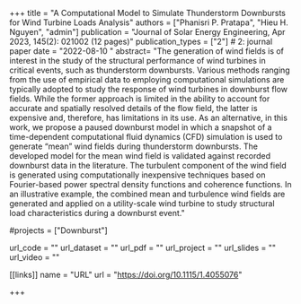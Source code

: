+++
title = "A Computational Model to Simulate Thunderstorm Downbursts for Wind Turbine Loads Analysis"
authors = ["Phanisri P. Pratapa", "Hieu H. Nguyen", "admin"]
publication = "Journal of Solar Energy Engineering, Apr 2023, 145(2): 021002 (12 pages)"
publication_types = ["2"] # 2: journal paper
date = "2022-08-10	"
abstract= "The generation of wind fields is of interest in the study of the structural performance of wind turbines in critical events, such as thunderstorm downbursts. Various methods ranging from the use of empirical data to employing computational simulations are typically adopted to study the response of wind turbines in downburst flow fields. While the former approach is limited in the ability to account for accurate and spatially resolved details of the flow field, the latter is expensive and, therefore, has limitations in its use. As an alternative, in this work, we propose a paused downburst model in which a snapshot of a time-dependent computational fluid dynamics (CFD) simulation is used to generate “mean” wind fields during thunderstorm downbursts. The developed model for the mean wind field is validated against recorded downburst data in the literature. The turbulent component of the wind field is generated using computationally inexpensive techniques based on Fourier-based power spectral density functions and coherence functions. In an illustrative example, the combined mean and turbulence wind fields are generated and applied on a utility-scale wind turbine to study structural load characteristics during a downburst event."

#projects = ["Downburst"]

url_code = ""
url_dataset = ""
url_pdf = ""
url_project = ""
url_slides = ""
url_video = ""

[[links]]
    name = "URL"
    url = "https://doi.org/10.1115/1.4055076"

+++